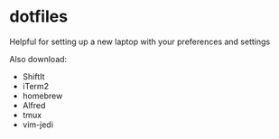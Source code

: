 # dotfiles

Helpful for setting up a new laptop with your preferences and settings

Also download:
  - ShiftIt
  - iTerm2
  - homebrew
  - Alfred
  - tmux
  - vim-jedi
